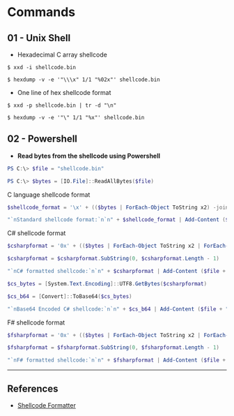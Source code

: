 # Commands

## 01 - Unix Shell

- Hexadecimal C array shellcode

`$ xxd -i shellcode.bin`

`$ hexdump -v -e '"\\\x" 1/1 "%02x"' shellcode.bin`

- One line of hex shellcode format

`$ xxd -p shellcode.bin | tr -d "\n"`

`$ hexdump -v -e '"\" 1/1 "%x"' shellcode.bin`

## 02 - Powershell

- **Read bytes from the shellcode using Powershell**

```powershell
PS C:\> $file = "shellcode.bin"

PS C:\> $bytes = [IO.File]::ReadAllBytes($file)
```

C language shellcode format

```powershell
$shellcode_format = '\x' + (($bytes | ForEach-Object ToString x2) -join '\x')

"`nStandard shellcode format:`n`n" + $shellcode_format | Add-Content ($file + ".b64")`
```

C# shellcode format

```powershell
$csharpformat = '0x' + (($bytes | ForEach-Object ToString x2 | ForEach-Object { $_ + ',' }) -join '0x')

$csharpformat = $csharpformat.SubString(0, $csharpformat.Length - 1)

"`nC# formatted shellcode:`n`n" + $csharpformat | Add-Content ($file + ".txt")

$cs_bytes = [System.Text.Encoding]::UTF8.GetBytes($csharpformat)

$cs_b64 = [Convert]::ToBase64($cs_bytes)

"`nBase64 Encoded C# shellcode:`n`n" + $cs_b64 | Add-Content ($file + ".b64")
```

F# shellcode format

```powershell
$fsharpformat = '0x' + (($bytes | ForEach-Object ToString x2 | ForEach-Object { $_ + 'uy;' }) -join '0x')

$fsharpformat = $fsharpformat.SubString(0, $fsharpformat.Length - 1)

"`nF# formatted shellcode:`n`n" + $fsharpformat | Add-Content ($file + ".txt")
```

---
## References

- [Shellcode Formatter](https://www.redteam.cafe/red-team/shellcode-injection/shellcode-formatter)